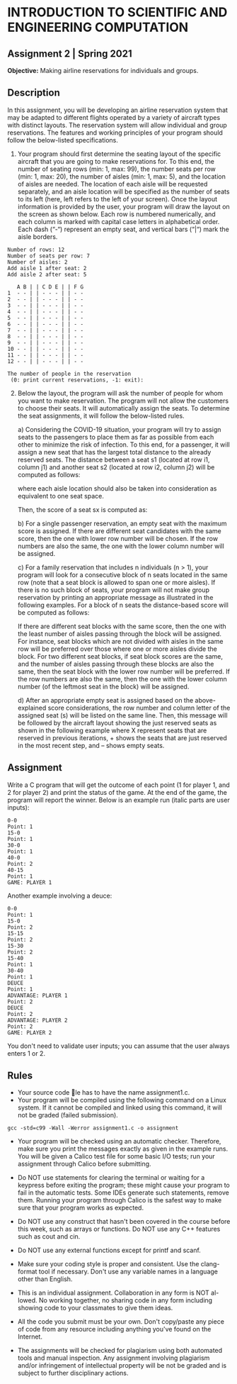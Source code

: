 # INTRODUCTION TO SCIENTIFIC AND ENGINEERING COMPUTATION

## Assignment 2 | Spring 2021


**Objective:** Making airline reservations for individuals and groups.

## Description

In this assignment, you will be developing an airline reservation system that may be adapted to different flights operated by a variety of aircraft types with distinct layouts. The reservation system will allow individual and group reservations. The features and working principles of your program should follow the below-listed specifications.

1. Your program should first determine the seating layout of the specific aircraft that you are going to make reservations for. To this end, the number of seating rows (min: 1, max: 99), the number seats per row (min: 1, max: 20), the number of aisles (min: 1, max: 5), and the location of aisles are needed. The location of each aisle will be requested separately, and an aisle location will be specified as the number of seats to its left (here, left refers to the left of your screen). Once the layout information is provided by the user, your program will draw the layout on the screen as shown below. Each row is numbered numerically, and each column is marked with capital case letters in alphabetical order. Each dash (“-“) represent an empty seat, and vertical bars (“|“) mark the aisle borders.

```
Number of rows: 12
Number of seats per row: 7
Number of aisles: 2
Add aisle 1 after seat: 2
Add aisle 2 after seat: 5

   A B | | C D E | | F G
1  - - | | - - - | | - -
2  - - | | - - - | | - -
3  - - | | - - - | | - -
4  - - | | - - - | | - -
5  - - | | - - - | | - -
6  - - | | - - - | | - -
7  - - | | - - - | | - -
8  - - | | - - - | | - -
9  - - | | - - - | | - -
10 - - | | - - - | | - -
11 - - | | - - - | | - -
12 - - | | - - - | | - -

The number of people in the reservation
 (0: print current reservations, -1: exit):
```

2. Below the layout, the program will ask the number of people for whom you want to make reservation. The program will not allow the customers to choose their seats. It will automatically assign the seats. To determine the seat assignments, it will follow the below-listed rules.

    a) Considering the COVID-19 situation, your program will try to assign seats to the passengers to place them as far as possible from each other to minimize the risk of infection. To this end, for a passenger, it will assign a new seat that has the largest total distance to the already reserved seats. The distance between a seat s1 (located at row i1, column j1) and another seat s2 (located at row i2, column j2) will be computed as follows:

    where each aisle location should also be taken into consideration as equivalent to one seat space.

    Then, the score of a seat sx is computed as:


    b) For a single passenger reservation, an empty seat with the maximum score is assigned. If there are different seat candidates with the same score, then the one with lower row number will be chosen. If the row numbers are also the same, the one with the lower column number will be assigned.

    c) For a family reservation that includes n individuals (n > 1), your program will look for a consecutive block of n seats located in the same row (note that a seat block is allowed to span one or more aisles). If there is no such block of seats, your program will not make group reservation by printing an appropriate message as illustrated in the following examples. For a block of n seats the distance-based score will be computed as follows:



    If there are different seat blocks with the same score, then the one with the least number of aisles passing through the block will be assigned. For instance, seat blocks which are not divided with aisles in the same row will be preferred over those where one or more aisles divide the block. For two different seat blocks, if seat block scores are the same, and the number of aisles passing through these blocks are also the same, then the seat block with the lower row number will be preferred. If the row numbers are also the same, then the one with the lower column number (of the leftmost seat in the block) will be assigned.

    d) After an appropriate empty seat is assigned based on the above-explained score considerations, the row number and column letter of the assigned seat (s) will be listed on the same line. Then, this message will be followed by the aircraft layout showing the just reserved seats as shown in the following example where X represent seats that are reserved in previous iterations, + shows the seats that are just reserved in the most recent step, and – shows empty seats.
## Assignment

Write a C program that will get the outcome of each point (1 for player 1, and
2 for player 2) and print the status of the game. At the end of the game, the
program will report the winner.
Below is an example run (italic parts are user inputs):

```
0-0
Point: 1
15-0
Point: 1
30-0
Point: 1
40-0
Point: 2
40-15
Point: 1
GAME: PLAYER 1
```
Another example involving a deuce:

```
0-0
Point: 1
15-0
Point: 2
15-15
Point: 2
15-30
Point: 2
15-40
Point: 1
30-40
Point: 1
DEUCE
Point: 1
ADVANTAGE: PLAYER 1
Point: 2
DEUCE
Point: 2
ADVANTAGE: PLAYER 2
Point: 2
GAME: PLAYER 2
```
You don't need to validate user inputs; you can assume that the user always
enters 1 or 2.

## Rules


* Your source code le has to have the name assignment1.c.
* Your program will be compiled using the following command on a Linux
system. If it cannot be compiled and linked using this command, it will
not be graded (failed submission).

```
gcc -std=c99 -Wall -Werror assignment1.c -o assignment
```
* Your program will be checked using an automatic checker. Therefore,
make sure you print the messages exactly as given in the example runs.
You will be given a Calico test file for some basic I/O tests; run your
assignment through Calico before submitting.

* Do NOT use statements for clearing the terminal or waiting for a keypress
before exiting the program; these might cause your program to fail in
the automatic tests. Some IDEs generate such statements, remove them.
Running your program through Calico is the safest way to make sure that
your program works as expected.

* Do NOT use any construct that hasn't been covered in the course before
this week, such as arrays or functions. Do NOT use any C++ features
such as cout and cin.

* Do NOT use any external functions except for printf and scanf.

* Make sure your coding style is proper and consistent. Use the clang-format
tool if necessary. Don't use any variable names in a language other than
English.

* This is an individual assignment. Collaboration in any form is NOT al-
lowed. No working together, no sharing code in any form including
showing code to your classmates to give them ideas.

* All the code you submit must be your own. Don't copy/paste any piece of
code from any resource including anything you've found on the Internet.

* The assignments will be checked for plagiarism using both automated
tools and manual inspection. Any assignment involving plagiarism and/or
infringement of intellectual property will be not be graded and is subject
to further disciplinary actions.


